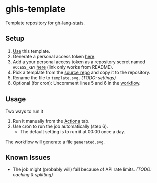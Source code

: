# ghls-template

Template repository for [gh-lang-stats](https://github.com/vladaviedov/gh-lang-stats).

## Setup

1. [Use](https://github.com/vladaviedov/ghls-template/generate) this template.
2. Generate a personal access token [here](https://github.com/settings/tokens).
3. Add a your personal access token as a repository secret named `ACCESS_KEY` [here](../../settings/secrets/actions) (link only works from README).
4. Pick a template from the [source repo](https://github.com/vladaviedov/gh-lang-stats/tree/master/templates) and copy it to the repository.
5. Rename the file to `template.svg`. *(TODO: settings)*
6. Optional (for cron): Uncomment lines 5 and 6 in the [workflow](.github/workflows/generate.yml).

## Usage

Two ways to run it

1. Run it manually from the [Actions](../../actions/workflows/generate.yml) tab.
2. Use cron to run the job automatically (step 6).
	- The default setting is to run it at 00:00 once a day.

The workflow will generate a file `generated.svg`.

## Known Issues

- The job might (probably will) fail because of API rate limits. *(TODO: caching \& splitting)*
